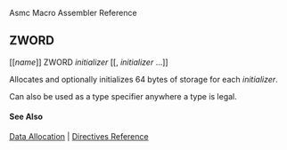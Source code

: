 Asmc Macro Assembler Reference

## ZWORD

[[_name_]] ZWORD _initializer_ [[, _initializer_ ...]]

Allocates and optionally initializes 64 bytes of storage for each _initializer_.

Can also be used as a type specifier anywhere a type is legal.

#### See Also

[Data Allocation](data-allocation.md) | [Directives Reference](readme.md)
